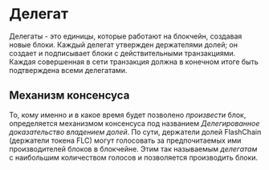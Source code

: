 # Делегат

Делегаты - это единицы, которые работают на блокчейн, создавая новые блоки. Каждый делегат утвержден держателями долей; он создает и подписывает блоки с действительными транзакциями. Каждая совершенная в сети транзакция должна в конечном итоге быть подтверждена всеми делегатами.

## Механизм консенсуса

То, кому именно и в какое время будет позволено *произвести* блок, определяется механизмом консенсуса под названием *Делегированное доказательство владением долей*. По сути, держатели долей FlashChain (держатели токена FLC) могут голосовать за предпочитаемых ими производителей блоков в блокчейне. Этим так называемым *делегатам* с наибольшим количеством голосов и позволяется производить блоки.